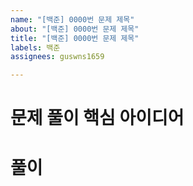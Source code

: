 ```yaml
---
name: "[백준] 0000번 문제 제목"
about: "[백준] 0000번 문제 제목"
title: "[백준] 0000번 문제 제목"
labels: 백준
assignees: guswns1659

---
```


# 문제 풀이 핵심 아이디어

# 풀이

```java

```
